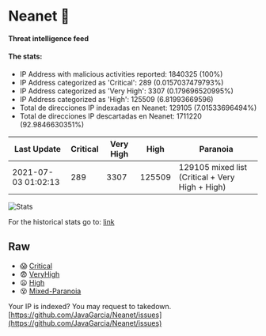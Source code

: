 # Neanet :hocho:
#### Threat intelligence feed
#### The stats:

- IP Address with malicious activities reported: 1840325 (100%)
- IP Address categorized as 'Critical':  289 (0.0157037479793%)
- IP Address categorized as 'Very High':  3307 (0.179696520995%)
- IP Address categorized as 'High':  125509 (6.81993669596)
- Total de direcciones IP indexadas en Neanet:  129105 (7.01533696494%)
- Total de direcciones IP descartadas en Neanet:  1711220 (92.9846630351%)

| Last Update | Critical | Very High | High | Paranoia |
| --- | --- | --- | --- | --- |
| 2021-07-03 01:02:13 | 289 | 3307 | 125509 | 129105 mixed list (Critical + Very High + High)|

![Stats](https://docs.google.com/spreadsheets/d/e/2PACX-1vSnaNMIXVabIpDJjufMlzH7poXnshF3mgd8Is1g9ytUEzVsP5my4Trn8f-xkoLLQ38xpL3HtmUexLo6/pubchart?oid=501124687&format=image)

For the historical stats go to: [link](/stats.csv)
## Raw
- :scream: [Critical](https://raw.githubusercontent.com/JavaGarcia/Neanet/master/blacklists/neanet_critical.txt)
- :fearful: [VeryHigh](https://raw.githubusercontent.com/JavaGarcia/Neanet/master/blacklists/neanet_veryHigh.txtt)
- :frowning: [High](https://raw.githubusercontent.com/JavaGarcia/Neanet/master/blacklists/neanet_high.txt)
- :dizzy_face: [Mixed-Paranoia](https://raw.githubusercontent.com/JavaGarcia/Neanet/master/blacklists/neanet_all.txt)


Your IP is indexed? You may request to takedown. [https://github.com/JavaGarcia/Neanet/issues](https://github.com/JavaGarcia/Neanet/issues)



































































































































































































































































































































































































































































































































































































































































































































































































































































































































































































































































































































































































































































































































































































































































































































































































































































































































































































































































































































































































































































































































































































































































































































































































































































































































































































































































































































































































































































































































































































































































































































































































































































































































































































































































































































































































































































































































































































































































































































































































































































































































































































































































































































































































































































































































































































































































































































































































































































































































































































































































































































































































































































































































































































































































































































































































































































































































































































































































































































































































































































































































































































































































































































































































































































































































































































































































































































































































































































































































































































































































































































































































































































































































































































































































































































































